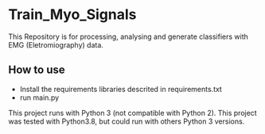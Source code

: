 # Train_Myo_Signals

This Repository is for processing, analysing and generate classifiers with EMG (Eletromiography) data.

## How to use

* Install the requirements libraries descrited in requirements.txt
* run main.py

This project runs with Python 3 (not compatible with Python 2). This project was tested with Python3.8, but could run with others Python 3 versions.


